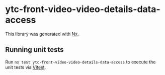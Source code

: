 # ytc-front-video-video-details-data-access

This library was generated with [Nx](https://nx.dev).

## Running unit tests

Run `nx test ytc-front-video-video-details-data-access` to execute the unit tests via [Vitest](https://vitest.dev/).
